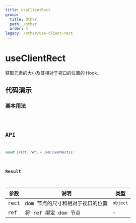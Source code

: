 ```yaml
---
title: useClientRect
group:
  title: Other
  path: /other
  order: 4
legacy: /other/use-client-rect
---
```


# useClientRect

获取元素的大小及其相对于视口的位置的 Hook。

## 代码演示

### 基本用法

<code src="./demo/Demo1.jsx" />

## API

```javascript
const [rect, ref] = useClientRect();
```

### Result

| 参数 | 说明                                         | 类型                 |
|----------|------------------------------------------|------------|
| rect  | dom 节点的尺寸和相对于视口的位置                             | `object`    |
| ref     | 将 ref 绑定 dom 节点      | -        |

